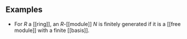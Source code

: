 

## Examples

* For $R$ a [[ring]], an $R$-[[module]] $N$ is finitely generated if it is a [[free module]] with a finite [[basis]].